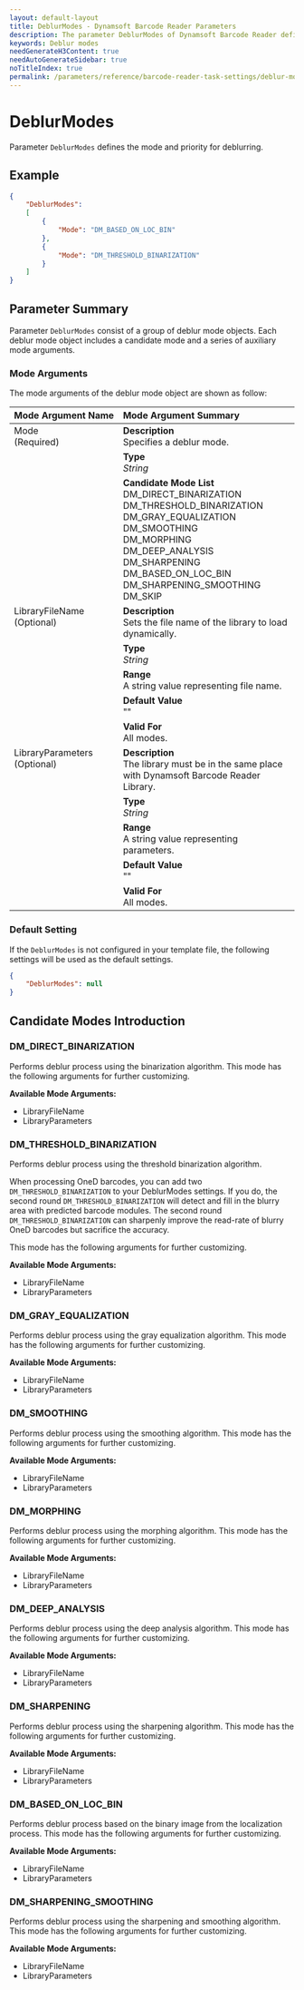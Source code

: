 ```yaml
---
layout: default-layout
title: DeblurModes - Dynamsoft Barcode Reader Parameters
description: The parameter DeblurModes of Dynamsoft Barcode Reader defines the mode and priority for deblurring.
keywords: Deblur modes
needGenerateH3Content: true
needAutoGenerateSidebar: true
noTitleIndex: true
permalink: /parameters/reference/barcode-reader-task-settings/deblur-modes.html
---
```


# DeblurModes

Parameter `DeblurModes` defines the mode and priority for deblurring.

## Example

```json
{
    "DeblurModes":
    [
        {
            "Mode": "DM_BASED_ON_LOC_BIN"
        },
        {
            "Mode": "DM_THRESHOLD_BINARIZATION" 
        }
    ]
}
```

## Parameter Summary

Parameter `DeblurModes` consist of a group of deblur mode objects. Each deblur mode object includes a candidate mode and a series of auxiliary mode arguments.

### Mode Arguments

The mode arguments of the deblur mode object are shown as follow:

<table style = "text-align:left">
    <thead>
        <tr>
            <th nowrap="nowrap">Mode Argument Name</th>
            <th nowrap="nowrap">Mode Argument Summary</th>
        </tr>
    </thead>
    <tr>
        <td rowspan = "3" style="vertical-align:text-top">Mode<br>(Required)</td>
        <td><b>Description</b><br>Specifies a deblur mode.
        </td>
    </tr>
    <tr>
        <td><b>Type</b><br><i>String</i>
        </td>
    </tr>
    <tr>
        <td><b>Candidate Mode List</b>
            <br>DM_DIRECT_BINARIZATION
            <br>DM_THRESHOLD_BINARIZATION
            <br>DM_GRAY_EQUALIZATION
            <br>DM_SMOOTHING
            <br>DM_MORPHING
            <br>DM_DEEP_ANALYSIS
            <br>DM_SHARPENING
            <br>DM_BASED_ON_LOC_BIN
            <br>DM_SHARPENING_SMOOTHING
            <br>DM_SKIP
        </td>
    </tr>
    <tr>
        <td rowspan = "5" style="vertical-align:text-top">LibraryFileName<br>(Optional)</td>
        <td><b>Description</b><br>Sets the file name of the library to load dynamically.
        </td>
    </tr>
    <tr>
        <td><b>Type</b><br><i>String</i>
        </td>
    </tr>
    <tr>
        <td><b>Range</b><br>A string value representing file name.
        </td>
    </tr>
    <tr>
        <td><b>Default Value</b><br>""
        </td>
    </tr>
    <tr>
        <td><b>Valid For</b><br>All modes.
        </td>
    </tr>
    <tr>
        <td rowspan = "5" style="vertical-align:text-top">LibraryParameters<br>(Optional)</td>
        <td><b>Description</b><br>The library must be in the same place with Dynamsoft Barcode Reader Library.
        </td>
    </tr>
    <tr>
        <td><b>Type</b><br><i>String</i>
        </td>
    </tr>
    <tr>
        <td><b>Range</b><br>A string value representing parameters.
        </td>
    </tr>
    <tr>
        <td><b>Default Value</b><br>""
        </td>
    </tr>
    <tr>
        <td><b>Valid For</b><br>All modes.
        </td>
    </tr>
</table>

### Default Setting

If the `DeblurModes` is not configured in your template file, the following settings will be used as the default settings.

```json
{
    "DeblurModes": null
}
```

## Candidate Modes Introduction

### DM_DIRECT_BINARIZATION

Performs deblur process using the binarization algorithm. This mode has the following arguments for further customizing.

**Available Mode Arguments:**

- LibraryFileName
- LibraryParameters

### DM_THRESHOLD_BINARIZATION

Performs deblur process using the threshold binarization algorithm.

When processing OneD barcodes, you can add two `DM_THRESHOLD_BINARIZATION` to your DeblurModes settings. If you do, the second round `DM_THRESHOLD_BINARIZATION` will detect and fill in the blurry area with predicted barcode modules. The second round `DM_THRESHOLD_BINARIZATION` can sharpenly improve the read-rate of blurry OneD barcodes but sacrifice the accuracy.

This mode has the following arguments for further customizing.

**Available Mode Arguments:**

- LibraryFileName
- LibraryParameters

### DM_GRAY_EQUALIZATION

Performs deblur process using the gray equalization algorithm. This mode has the following arguments for further customizing.

**Available Mode Arguments:**

- LibraryFileName
- LibraryParameters

### DM_SMOOTHING

Performs deblur process using the smoothing algorithm. This mode has the following arguments for further customizing.

**Available Mode Arguments:**

- LibraryFileName
- LibraryParameters

### DM_MORPHING

Performs deblur process using the morphing algorithm. This mode has the following arguments for further customizing.

**Available Mode Arguments:**

- LibraryFileName
- LibraryParameters

### DM_DEEP_ANALYSIS

Performs deblur process using the deep analysis algorithm. This mode has the following arguments for further customizing.

**Available Mode Arguments:**

- LibraryFileName
- LibraryParameters

### DM_SHARPENING

Performs deblur process using the sharpening algorithm. This mode has the following arguments for further customizing.

**Available Mode Arguments:**

- LibraryFileName
- LibraryParameters

### DM_BASED_ON_LOC_BIN

Performs deblur process based on the binary image from the localization process. This mode has the following arguments for further customizing.

**Available Mode Arguments:**

- LibraryFileName
- LibraryParameters

### DM_SHARPENING_SMOOTHING

Performs deblur process using the sharpening and smoothing algorithm. This mode has the following arguments for further customizing.

**Available Mode Arguments:**

- LibraryFileName
- LibraryParameters
